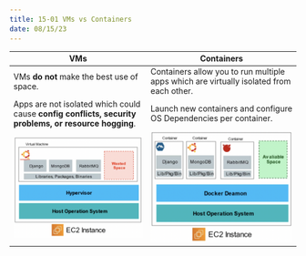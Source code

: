 ```yaml
---
title: 15-01 VMs vs Containers
date: 08/15/23
---
```


|VMs|Containers|
|---|----------|
|VMs **do not** make the best use of space.|Containers allow you to run multiple apps which are virtually isolated from each other.|
|Apps are not isolated which could cause **config conflicts, security problems, or resource hogging**.|Launch new containers and configure OS Dependencies per container.|
|![275](images/15_Containers/15-01/15-01_VMs.png)|![275](images/15_Containers/15-01/15-02_Containers.png)|
